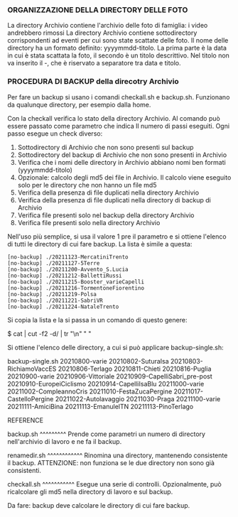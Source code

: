### ORGANIZZAZIONE DELLA DIRECTORY DELLE FOTO

La directory Archivio contiene l'archivio delle foto di famiglia: i video andrebbero rimossi
La directory Archivio contiene sottodirectory corrispondenti ad eventi per cui sono state scattate delle foto.
Il nome delle directory ha un formato definito: yyyymmdd-titolo. La prima parte è la data in cui è stata scattata la foto, il secondo è un titolo descrittivo.
Nel titolo non va inserito il -, che è riservato a separatore tra data e titolo.

### PROCEDURA DI BACKUP della direcotry Archivio

Per fare un backup si usano i comandi checkall.sh e backup.sh. Funzionano da qualunque directory, per esempio dalla home.

Con la checkall verifica lo stato della directory Archivio. Al comando può essere passato come parametro
che indica Il numero di passi eseguiti. Ogni passo esegue un check diverso:
1. Sottodirectory di Archivio che non sono presenti sul backup
2. Sottodirectory del backup di Archivio che non sono presenti in Archivio
3. Verifica che i nomi delle directory in Archivio abbiano nomi ben formati (yyyymmdd-titolo)
4. Opzionale: calcolo degli md5 dei file in Archivio. Il calcolo viene eseguito solo per le directory che non hanno un file md5 
5. Verifica della presenza di file duplicati nella directory Archivio
6. Verifica della presenza di file duplicati nella directory di backup di Archivio
7. Verifica file presenti solo nel backup della directory Archivio
8. Verifica file presenti solo nella directory Archivio

Nell'uso più semplice, si usa il valore 1 pre il parametro e si ottiene l'elenco di tutti le directory di cui fare backup. La lista è simile a questa:

    [no-backup] ./20211123-MercatiniTrento
    [no-backup] ./20211127-5Terre
    [no-backup] ./20211200-Avvento_S.Lucia
    [no-backup] ./20211212-BallettiRussi
    [no-backup] ./20211215-Booster_varieCapelli
    [no-backup] ./20211216-TormentoneFiorentino
    [no-backup] ./20211219-Polsa
    [no-backup] ./20211221-SabriVR
    [no-backup] ./20211224-NataleTrento

Si copia la lista e la si passa in un comando di questo genere:

$ cat | cut -f2 -d/ | tr "\n" " "

Si ottiene l'elenco delle directory, a cui si può applicare backup-single.sh:

backup-single.sh 20210800-varie 20210802-SuturaIsa 20210803-RichiamoVaccES 20210806-Terlago 20210811-Chieti 20210816-Puglia 20210900-varie 20210906-Vittoriale 20210909-CapelliSabri_pre-post 20210910-EuropeiCiclismo 20210914-CapelliIsaBlu 20211000-varie 20211002-CompleannoCris 20211010-FestaZucaPergine 20211017-CastelloPergine 20211022-Autolavaggio 20211030-Praga 20211100-varie 20211111-AmiciBina 20211113-EmanulelTN 20211113-PinoTerlago

REFERENCE

backup.sh
^^^^^^^^^
Prende come parametri un numero di directory nell'archivio di lavoro e ne fa il backup.

renamedir.sh
^^^^^^^^^^^^
Rinomina una directory, mantenendo consistente il backup. ATTENZIONE: non funziona se le due directory non sono già consistenti.

checkall.sh
^^^^^^^^^^^
Esegue una serie di controlli. Opzionalmente, può ricalcolare gli md5 nella directory di lavoro e sul backup.

Da fare: backup deve calcolare le directory di cui fare backup.
